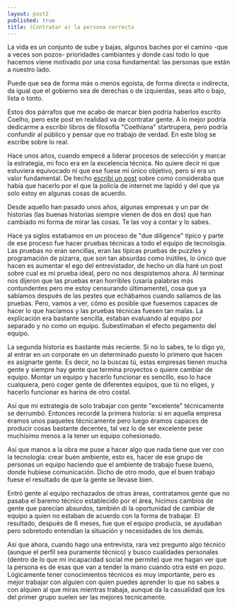 ```yaml
---
layout: post2
published: true
title: (Contratar a) la persona correcta
---
```


La vida es un conjunto de sube y bajas, algunos baches por el camino -que a veces son pozos- prioridades cambiantes y donde casi todo lo que hacemos viene motivado por una cosa fundamental: las personas que están a nuestro lado.

Puede que sea de forma más o menos egoista, de forma directa o indirecta, da igual que el gobierno sea de derechas o de izquierdas, seas alto o bajo, lista o tonto.

Estos dos párrafos que me acabo de marcar bien podría haberlos escrito Coelho, pero este post en realidad va de contratar gente. A lo mejor podría dedicarme a escribir libros de filosofía "Coelhiana" startrupera, pero podría confundir al público y pensar que no trabajo de verdad. En este blog se escribe sobre lo real.

Hace unos años, cuando empecé a liderar procesos de selección y marcar la estrategia, mi foco era en la excelencia técnica. No quiere decir ni que estuviera equivocado ni que ese fuese mi único objetivo, pero sí era un valor fundamental. De hecho [escribí un post](http://javisantana.com/2017/11/02/hiring-en-un-startup.html) sobre como consideraba que había que hacerlo por el que la policía de internet me lapidó y del que ya solo estoy en algunas cosas de acuerdo.

Desde aquello han pasado unos años, algunas empresas y un par de historias (las buenas historias siempre vienen de dos en dos) que han cambiado mi forma de mirar las cosas. Te las voy a contar y lo sabes.

Hace ya siglos estabamos en un proceso de "due diligence" típico y parte de ese proceso fue hacer pruebas técnicas a todo el equipo de tecnología. Las pruebas no eran sencillas, eran las típicas pruebas de puzzles y programación de pizarra, que son tan absurdas como inútiles, lo único que hacen es aumentar el ego del entrevistador, de hecho un día haré un post sobre cual es mi prueba ideal, pero no nos despistemos ahora. Al terminar nos dijeron que las pruebas eran horribles (usaría palabras más contundentes pero me estoy censurando últimamente), cosa que ya sabíamos después de las pestes que echábamos cuando salíamos de las pruebas. Pero, vamos a ver, cómo es posible que fuesemos capaces de hacer lo que hacíamos y las pruebas técnicas fuesen tan malas. La explicación era bastante sencilla, estaban evaluando al equipo por separado y no como un equipo. Subestimaban el efecto pegamento del equipo.

La segunda historia es bastante más reciente. Si no lo sabes, te lo digo yo, al entrar en un corporate en un determinado puesto lo primero que hacen es asignarte gente. Es decir, no la buscas tú, estas empresas tienen mucha gente y siempre hay gente que termina proyectos o quiere cambiar de equipo. Montar un equipo y hacerlo funcionar es sencillo, eso lo hace cualquiera, pero coger gente de diferentes equipos, que tú no eliges, y hacerlo funcionar es harina de otro costal.

Así que mi estrategia de solo trabajar con gente "excelente" técnicamente se derrumbó. Entonces recordé la primera historia: si en aquella empresa éramos unos paquetes técnicamente pero luego éramos capaces de producir cosas bastante decentes, tal vez lo de ser excelente pese muchísimo menos a la tener un equipo cohesionado.

Así que manos a la obra me puse a hacer algo que nada tiene que ver con la tecnología: crear buen ambiente, esto es, hacer de ese grupo de personas un equipo haciendo que el ambiente de trabajo fuese bueno, donde hubiese comunicación. Dicho de otro modo, que el buen trabajo fuese el resultado de que la gente se llevase bien.

Entró gente al equipo rechazados de otras áreas, contratamos gente que no pasaba el baremo técnico establecido por el área, hicimos cambios de gente que parecían absurdos, también di la oportunidad de cambiar de equipo a quien no estaban de acuerdo con la forma de trabajar. El resultado, después de 6 meses, fue que el equipo producía, se ayudaban pero sobretodo entendían la situación y necesidades de los demás.

Así que ahora, cuando hago una entrevista, rara vez pregunto algo técnico (aunque el perfil sea puramente técnico) y busco cualidades personales (dentro de lo que mi incapacidad social me permite) que me hagan ver que la persona es de esas que van a tender la mano cuando otra esté en pozo. Lógicamente tener conocimientos técnicos es muy importante, pero es mejor trabajar con alguien con quien puedes aprender lo que no sabes a con alquien al que miras mientras trabaja, aunque da la casualidad que los del primer grupo suelen ser las mejores tecnicamente.







